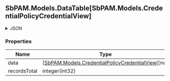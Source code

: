 
<h2 id="tocS_SbPAM.Models.DataTable[SbPAM.Models.CredentialPolicyCredentialView]">SbPAM.Models.DataTable[SbPAM.Models.CredentialPolicyCredentialView]</h2>

<a id="schemasbpam.models.datatable[sbpam.models.credentialpolicycredentialview]"></a>
<a id="schema_SbPAM.Models.DataTable[SbPAM.Models.CredentialPolicyCredentialView]"></a>
<a id="tocSsbpam.models.datatable[sbpam.models.credentialpolicycredentialview]"></a>
<a id="tocssbpam.models.datatable[sbpam.models.credentialpolicycredentialview]"></a>

<details><summary>JSON</summary>


```json
{
  "data": [
    {
      "id": "497f6eca-6276-4993-bfeb-53cbbbba6f08",
      "username": "string",
      "name": "string",
      "domain": "string",
      "userId": "2c4a230c-5085-4924-a3e1-25fb4fc5965b",
      "policyId": "2f5573e6-5ba4-48f2-a75d-df99c936463b",
      "os": "string",
      "activeSessionCount": 0,
      "entityType": "Credential"
    }
  ],
  "recordsTotal": 0
}

```


</details>

### Properties

|Name|Type|Required|Restrictions|Description|
|---|---|---|---|---|
|data|[[SbPAM.Models.CredentialPolicyCredentialView](../Models/sbpam.models.credentialpolicycredentialview.md)]¦null|false|none|none|
|recordsTotal|integer(int32)|false|none|none|


